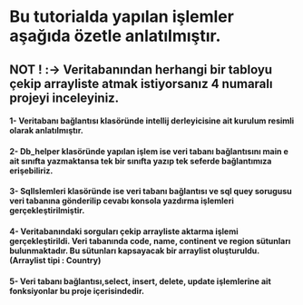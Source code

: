 # Bu tutorialda yapılan işlemler aşağıda özetle anlatılmıştır.

## NOT ! :-> Veritabanından herhangi bir tabloyu çekip arrayliste atmak istiyorsanız 4 numaralı projeyi inceleyiniz. 

#### 1- Veritabanı bağlantısı klasöründe intellij derleyicisine ait kurulum resimli olarak anlatılmıştır.
#### 2- Db_helper klasöründe yapılan işlem ise veri tabanı bağlantısını main e ait sınıfta yazmaktansa tek bir sınıfta yazıp tek seferde bağlantımıza erişebiliriz. 
#### 3- SqlIslemleri klasöründe ise veri tabanı bağlantısı ve sql quey sorugusu veri tabanına gönderilip cevabı konsola yazdırma işlemleri gerçekleştirilmiştir.
#### 4- Veritabanındaki sorguları çekip arrayliste aktarma işlemi gerçekleştirildi. Veri tabanında code, name, continent ve region sütunları bulunmaktadır. Bu sütunları kapsayacak bir arraylist oluşturuldu. (Arraylist tipi : Country)
#### 5- Veri tabanı bağlantısı,select, insert, delete, update işlemlerine ait fonksiyonlar bu proje içerisindedir.
